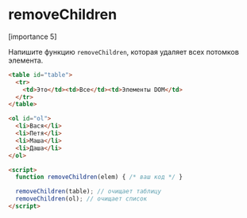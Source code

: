 # removeChildren

[importance 5]

Напишите функцию `removeChildren`, которая удаляет всех потомков элемента.

```html
<table id="table">
  <tr>
    <td>Это</td><td>Все</td><td>Элементы DOM</td>
  </tr>
</table>

<ol id="ol">
  <li>Вася</li>
  <li>Петя</li>
  <li>Маша</li>
  <li>Даша</li>
</ol>

<script>
  function removeChildren(elem) { /* ваш код */ }

  removeChildren(table); // очищает таблицу
  removeChildren(ol); // очищает список
</script>
```
